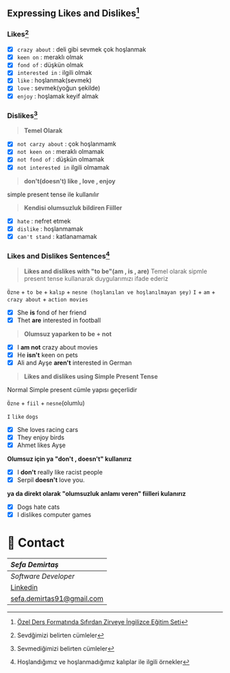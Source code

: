 ## Expressing Likes and Dislikes[^1]

### Likes[^2]

- [x] `crazy about` : deli gibi sevmek çok hoşlanmak 
- [x] `keen on` : meraklı olmak
- [x] `fond of` : düşkün olmak
- [x] `interested in` : ilgili olmak 
- [x] `like` : hoşlanmak(sevmek)
- [x] `love` : sevmek(yoğun şekilde)
- [x] `enjoy` : hoşlamak keyif almak

### Dislikes[^3]

> **Temel Olarak**
  
- [x]  `not carzy about`  : çok hoşlanmamk
- [x]  `not keen on` : meraklı olmamak
- [x]  `not fond of` : düşkün olmamak
- [x]  `not interested in` ilgili olmamak
  
> **don't(doesn't) like , love , enjoy**

 simple present tense ile kullanılır

> **Kendisi olumsuzluk bildiren Fiiller**

- [x] `hate` : nefret etmek
- [x] `dislike` : hoşlanmamak
- [x] `can't stand` : katlanamamak

### Likes and Dislikes Sentences[^4]

> **Likes and dislikes with "to be"(am , is , are)**
> Temel olarak sipmle present tense kullanarak duygularımızı ifade ederiz


`Özne` + ``to be`` + ``kalıp`` + ``nesne (hoşlanılan ve hoşlanılmayan şey)``
 ``I`` + `am` + `crazy about` + `action movies`
- [x] She **is** fond of her friend
- [x] Thet **are** interested in football
> **Olumsuz yaparken to be + not**
- [x] I **am not** crazy about movies
- [x] He **isn't** keen on pets
- [x] Ali and Ayşe **aren't** interested in German

> **Likes and dislikes using Simple Present Tense**

Normal Simple present cümle yapısı geçerlidir

`Özne` + `fiil` + `nesne`(olumlu)

`I` `like` `dogs`

- [x] She loves racing cars
- [x] They enjoy birds
- [x] Ahmet likes Ayşe

**Olumsuz için ya "don't , doesn't" kullanırız** 

- [x] I **don't** really like racist people
- [x] Serpil **doesn't** love you.

**ya da direkt olarak "olumsuzluk anlamı veren" fiilleri kulanırız**

- [x] Dogs hate cats
- [x] I dislikes computer games

 # :e-mail: Contact
|***Sefa Demirtaş***|
|:-------------|
|*Software Developer*|
|[Linkedin](https://www.linkedin.com/in/sefa-demirta%C5%9F-86b473230/)|
|sefa.demirtas91@gmail.com|

[^1]: [Özel Ders Formatında  Sıfırdan Zirveye İngilizce Eğitim Seti](https://www.udemy.com/course/ingilizce-egitim-seti/learn/lecture/9632244#overview)

[^2]:  Sevdğimizi belirten cümleler 

[^3]:  Sevmediğimizi belirten cümleler

[^4]: Hoşlandığımız ve hoşlanmadığımız kalıplar ile ilgili örnekler
